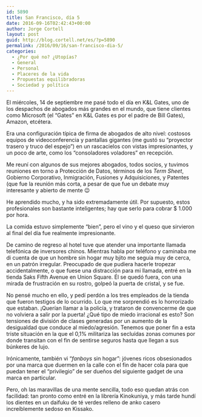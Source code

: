 ```yaml
---
id: 5890
title: San Francisco, día 5
date: 2016-09-16T02:42:43+00:00
author: Jorge Cortell
layout: post
guid: http://blog.cortell.net/es/?p=5890
permalink: /2016/09/16/san-francisco-dia-5/
categories:
  - ¿Por qué no? ¿Utopías?
  - General
  - Personal
  - Placeres de la vida
  - Propuestas equilibradoras
  - Sociedad y polí­tica
---
```

El miércoles, 14 de septiembre me pasé todo el día en K&L Gates, uno de los despachos de abogados más grandes en el mundo, que tiene clientes como Microsoft (el &#8220;Gates&#8221; en K&L Gates es por el padre de Bill Gates), Amazon, etcétera.

Era una configuración típica de firma de abogados de alto nivel: costosos equipos de videoconferencia y pantallas gigantes (me gustó su &#8220;proyector trasero y truco del espejo&#8221;) en un rascacielos con vistas impresionantes, y un poco de arte, como los &#8220;consoladores voladores&#8221; en recepción.

Me reuní con algunos de sus mejores abogados, todos socios, y tuvimos reuniones en torno a Protección de Datos, términos de los _Term Sheet_, Gobierno Corporativo, Inmigración, Fusiones y Adquisiciones, y Patentes (que fue la reunión más corta, a pesar de que fue un debate muy interesante y abierto de mente 😉

He aprendido mucho, y ha sido extremadamente útil. Por supuesto, estos profesionales son bastante inteligentes; hay que serlo para cobrar $ 1.000 por hora.

La comida estuvo simplemente &#8220;bien&#8221;, pero el vino y el queso que sirvieron al final del día fue realmente impresionante.

De camino de regreso al hotel tuve que atender una importante llamada telefónica de inversores chinos. Mientras habla por teléfono y caminaba me di cuenta de que un hombre sin hogar muy bjito me seguía muy de cerca, en un patrón irregular. Preocupado de que pudiera hacerle tropezar accidentalmente, o que fuese una distracción para mi llamada, entré en la tienda Saks Fifth Avenue en Union Square. Él se quedó fuera, con una mirada de frustración en su rostro, golpeó la puerta de cristal, y se fue.

No pensé mucho en ello, y pedí perdón a los tres empleados de la tienda que fueron testigos de lo ocurrido. Lo que me sorprendió es lo horrorizado que estaban. ¡Querían llamar a la policía, y trataron de convencerme de que no volviera a salir por la puerta! ¿Qué tipo de miedo irracional es esto? Son tensiones de división de clases generadas por un aumento de la desigualdad que conduce al miedo/agresión. Tenemos que poner fin a esta triste situación en la que el 0,1% militariza las secluídas zonas comunes por donde transitan con el fin de sentirse seguros hasta que llegan a sus búnkeres de lujo.

Irónicamente, también vi &#8220;_fanboys_ sin hogar&#8221;: jóvenes ricos obsesionados por una marca que duermen en la calle con el fin de hacer cola para que puedan tener el &#8220;privilegio&#8221; de ser dueños del siguiente gadget de una marca en particular.

Pero, oh las maravillas de una mente sencilla, todo eso quedan atrás con facilidad: tan pronto como entré en la librería Kinokuniya, y más tarde hundí los dientes en un daifuku de té verdes relleno de anko casero increíblemente sedoso en Kissako.